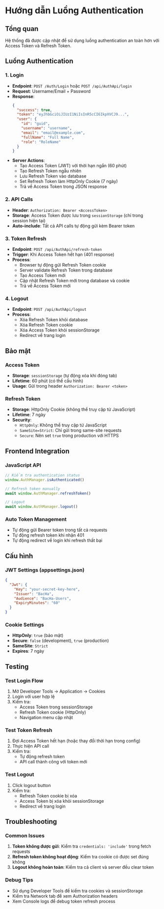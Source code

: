 # Hướng dẫn Luồng Authentication

## Tổng quan
Hệ thống đã được cập nhật để sử dụng luồng authentication an toàn hơn với Access Token và Refresh Token.

## Luồng Authentication

### 1. Login
- **Endpoint**: `POST /Auth/Login` hoặc `POST /api/AuthApi/login`
- **Request**: Username/Email + Password
- **Response**: 
  ```json
  {
    "success": true,
    "token": "eyJhbGciOiJIUzI1NiIsInR5cCI6IkpXVCJ9...",
    "user": {
      "id": "guid",
      "username": "username",
      "email": "email@example.com",
      "fullName": "Full Name",
      "role": "RoleName"
    }
  }
  ```
- **Server Actions**:
  - Tạo Access Token (JWT) với thời hạn ngắn (60 phút)
  - Tạo Refresh Token ngẫu nhiên
  - Lưu Refresh Token vào database
  - Set Refresh Token làm HttpOnly Cookie (7 ngày)
  - Trả về Access Token trong JSON response

### 2. API Calls
- **Header**: `Authorization: Bearer <AccessToken>`
- **Storage**: Access Token được lưu trong `sessionStorage` (chỉ trong session hiện tại)
- **Auto-include**: Tất cả API calls tự động gửi kèm Bearer token

### 3. Token Refresh
- **Endpoint**: `POST /api/AuthApi/refresh-token`
- **Trigger**: Khi Access Token hết hạn (401 response)
- **Process**:
  - Browser tự động gửi Refresh Token cookie
  - Server validate Refresh Token trong database
  - Tạo Access Token mới
  - Cập nhật Refresh Token mới trong database và cookie
  - Trả về Access Token mới

### 4. Logout
- **Endpoint**: `POST /api/AuthApi/logout`
- **Process**:
  - Xóa Refresh Token khỏi database
  - Xóa Refresh Token cookie
  - Xóa Access Token khỏi sessionStorage
  - Redirect về trang login

## Bảo mật

### Access Token
- **Storage**: `sessionStorage` (tự động xóa khi đóng tab)
- **Lifetime**: 60 phút (có thể cấu hình)
- **Usage**: Gửi trong header `Authorization: Bearer <token>`

### Refresh Token
- **Storage**: HttpOnly Cookie (không thể truy cập từ JavaScript)
- **Lifetime**: 7 ngày
- **Security**: 
  - `HttpOnly`: Không thể truy cập từ JavaScript
  - `SameSite=Strict`: Chỉ gửi trong same-site requests
  - `Secure`: Nên set `true` trong production với HTTPS

## Frontend Integration

### JavaScript API
```javascript
// Kiểm tra authentication status
window.AuthManager.isAuthenticated()

// Refresh token manually
await window.AuthManager.refreshToken()

// Logout
await window.AuthManager.logout()
```

### Auto Token Management
- Tự động gửi Bearer token trong tất cả requests
- Tự động refresh token khi nhận 401
- Tự động redirect về login khi refresh thất bại

## Cấu hình

### JWT Settings (appsettings.json)
```json
{
  "Jwt": {
    "Key": "your-secret-key-here",
    "Issuer": "BacHa",
    "Audience": "BacHa-Users",
    "ExpiryMinutes": "60"
  }
}
```

### Cookie Settings
- **HttpOnly**: `true` (bảo mật)
- **Secure**: `false` (development), `true` (production)
- **SameSite**: `Strict`
- **Expires**: 7 ngày

## Testing

### Test Login Flow
1. Mở Developer Tools → Application → Cookies
2. Login với user hợp lệ
3. Kiểm tra:
   - Access Token trong sessionStorage
   - Refresh Token cookie (HttpOnly)
   - Navigation menu cập nhật

### Test Token Refresh
1. Đợi Access Token hết hạn (hoặc thay đổi thời hạn trong config)
2. Thực hiện API call
3. Kiểm tra:
   - Tự động refresh token
   - API call thành công với token mới

### Test Logout
1. Click logout button
2. Kiểm tra:
   - Refresh Token cookie bị xóa
   - Access Token bị xóa khỏi sessionStorage
   - Redirect về trang login

## Troubleshooting

### Common Issues
1. **Token không được gửi**: Kiểm tra `credentials: 'include'` trong fetch requests
2. **Refresh token không hoạt động**: Kiểm tra cookie có được set đúng không
3. **Logout không hoàn toàn**: Kiểm tra cả client và server đều clear token

### Debug Tips
- Sử dụng Developer Tools để kiểm tra cookies và sessionStorage
- Kiểm tra Network tab để xem Authorization headers
- Xem Console logs để debug token refresh process
